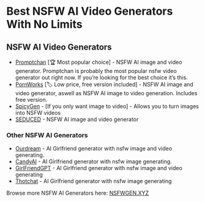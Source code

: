 # Best NSFW AI Video Generators With No Limits


## NSFW AI Video Generators

* [Promptchan](https://nsfwgen.xyz/promptchan) [🏆 Most popular choice] - NSFW AI image and video generator. Promptchan is probably the most popular nsfw video generator out right now. If you’re looking for the best choice it’s this.
* [PornWorks](https://nsfwgen.xyz/pornworks) [🏷️ Low price, free version included] - NSFW AI image and video generator, aswell as NSFW AI image to video generation. Includes free version.
* [SpicyGen](https://nsfwgen.xyz/spicygen) - [If you only want image to video] - Allows you to turn images into NSFW videos
* [SEDUCED](https://nsfwgen.xyz/seduced) - NSFW AI image and video generator


### Other NSFW AI Generators

* [Ourdream](https://nsfwgen.xyz/ourdream) - AI Girlfriend generator with nsfw image and video generating. 
* [CandyAI](https://nsfwgen.xyz/candyai) - AI Girlfriend generator with nsfw image generating.
* [GirlFriendGPT](https://nsfwgen.xyz/girlfriendgpt) - AI Girlfriend generator with nsfw image and video generating
* [Thotchat](https://nsfwgen.xyz/thotchat) - AI Girlfriend generator with nsfw image generating 

Browse more NSFW AI Generators here: [NSFWGEN.XYZ](https://nsfwgen.xyz)
